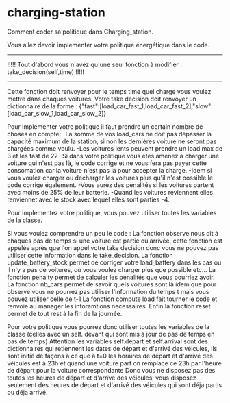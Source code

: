 # charging-station
Comment coder sa politique dans Charging_station.

Vous allez devoir implementer votre politique énergétique dans le code. 

-------------

!!!!!  Tout d'abord vous n'avez qu'une seul fonction à modifier : take_decision(self,time) !!!!!

-------------

Cette fonction doit renvoyer pour le temps time quel charge vous voulez mettre dans chaques voitures.
Votre take decision doit renvoyer un dictionnaire de la forme : {"fast":[load_car_fast_1,load_car_fast_2],"slow":[load_car_slow_1,load_car_slow_2]}

Pour implementer votre politique il faut prendre un certain nombre de choses en compte: 
	-La somme de vos load_cars ne doit pas dépasser la capacité maximum de la station, si non les dernières voiture ne seront pas chargées comme voulu.
	-Les voitures lents peuvent prendre un load max de 3 et les fast de 22
	-Si dans votre politique vous etes amenez à charger une voiture qui n'est pas là, le code corrige et ne vous fera pas payer cette consomation car la voiture n'est pas là pour accepter la charge.
	-Idem si vous voulez charger ou decharger les voitures plus qu'il n'est possible le code corrige également.
	-Vous aurez des penalités si les voitures partent avec moins de 25% de leur batterie.
	-Quand les voitures reviennent elles renviennet avec le stock avec lequel elles sont parties -4.

Pour implementez votre politique, vous pouvez utiliser toutes les variables de la classe.

Si vous voulez comprendre un peu le code :
	La fonction observe nous dit à chaques pas de temps si une voiture est partie ou arrivée, cette fonction est appelée après que l'on appel votre take decision donc vous ne pouvez pas utiliser cette information dans le take_decision.
	La fonction update_battery_stock permet de corriger votre load_battery dans les cas ou il n'y a pas de voitures, où vous voulez charger plus que possible etc...
	La fonction penalty permet de calculer les penalités que vous pourriez avoir.
	La fonction nb_cars permet de savoir quels voitures sont là idem que pour observe vous ne pourrez pas utiliser l'information du temps t mais vous pouvez utiliser celle de t-1
	La fonction compute load fait tourner le code et renvoie au manager les inforamtions necessaires.
	Enfin la fonction reset permet de tout rest à la fin de la journée.

Pour votre politique vous pourrez donc utiliser toutes les variables de la classe (celles avec un self. devant qui sont mis à jour de pas de temps en pas de temps)
Attention les variables self.depart et self.arrival sont des dictionnaires qui retiennent les dates de départ et d'arrivé des véicules, ils sont initié de façons à ce que à t=0 les horaires de départ et d'arrivé des véicules est à 23h et quand une voiture part on remplace ce 23h par l'heure de départ pour la voiture correspondante
Donc vous ne disposez pas des toutes les heures de départ et d'arrivé des véicules, vous disposez seulement des heures de départ et d'arrivé des véicules qui sont déja partis ou déja arrivé.
 
